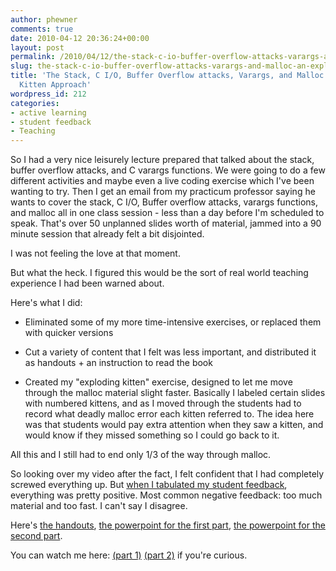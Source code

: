 ```yaml
---
author: phewner
comments: true
date: 2010-04-12 20:36:24+00:00
layout: post
permalink: /2010/04/12/the-stack-c-io-buffer-overflow-attacks-varargs-and-malloc-an-exploding-kitten-approach/
slug: the-stack-c-io-buffer-overflow-attacks-varargs-and-malloc-an-exploding-kitten-approach
title: 'The Stack, C I/O, Buffer Overflow attacks, Varargs, and Malloc: An Exploding
  Kitten Approach'
wordpress_id: 212
categories:
- active learning
- student feedback
- Teaching
---
```


So I had a very nice leisurely lecture prepared that talked about the stack, buffer overflow attacks, and C varargs functions.  We were going to do a few different activities and maybe even a live coding exercise which I've been wanting to try.  Then I get an email from my practicum professor saying he wants to cover the stack, C I/O, Buffer overflow attacks, varargs functions, and malloc all in one class session - less than a day before I'm scheduled to speak.  That's over 50 unplanned slides worth of material, jammed into a 90 minute session that already felt a bit disjointed.

I was not feeling the love at that moment.

But what the heck.  I figured this would be the sort of real world teaching experience I had been warned about.

Here's what I did:




  * Eliminated some of my more time-intensive exercises, or replaced them with quicker versions


  * Cut a variety of content that I felt was less important, and distributed it as handouts + an instruction to read the book


  * Created my "exploding kitten" exercise, designed to let me move through the malloc material slight faster.  Basically I labeled certain slides with numbered kittens, and as I moved through the students had to record what deadly malloc error each kitten referred to.  The idea here was that students would pay extra attention when they saw a kitten, and would know if they missed something so I could go back to it.



All this and I still had to end only 1/3 of the way through malloc.

 So looking over my video after the fact, I felt confident that I had completely screwed everything up.  But [when I tabulated my student feedback](http://spreadsheets.google.com/pub?key=trwIypBDYo5fPIYWcraXHxw&output=html    ), everything was pretty positive.  Most common negative feedback: too much material and too fast.  I can't say I disagree.

Here's [the handouts](http://www.technofetish.net/mike/handouts2.pdf), [the powerpoint for the first part](http://www.technifetish.net/mike/mike-stacks-io-stack-smash.ppt), [the powerpoint for the second part](http://www.technfetish.net/mike/Mike-Ch19.ppt).

You can watch me here: [(part 1)](http://play.media.gatech.edu/v/public/buzzbox/cetl.gatech.edu/CETL_Practicum/Mike_Hewner_Part_1.mp4) [(part 2)](http://play.media.gatech.edu/v/public/buzzbox/cetl.gatech.edu/CETL_Practicum/Mike_Hewner_Part_2.mp4) if you're curious.
